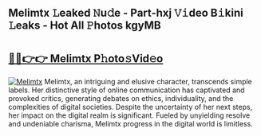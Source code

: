 ## Melimtx 𝙻eaked 𝙽u𝚍e - Part-hxj 𝚅𝚒deo B𝚒kini 𝙻eaks - Hot All 𝙿hotos kgyMB

# <h2><a href="http://ld35eq1.urlbe.top/?page=Melimtx">🔗🔗👉👉 Melimtx P𝚑oto𝚜Vid𝚎o</a></h2>

[![Melimtx](https://i.imgur.com/eBuTRDB.gif)](http://ld35eq1.urlbe.top/?page=Melimtx)
Melimtx, an intriguing and elusive character, transcends simple labels. Her distinctive style of online communication has captivated and provoked critics, generating debates on ethics, individuality, and the complexities of digital societies. Despite the uncertainty of her next steps, her impact on the digital realm is significant. Fueled by unyielding resolve and undeniable charisma, Melimtx progress in the digital world is limitless.
